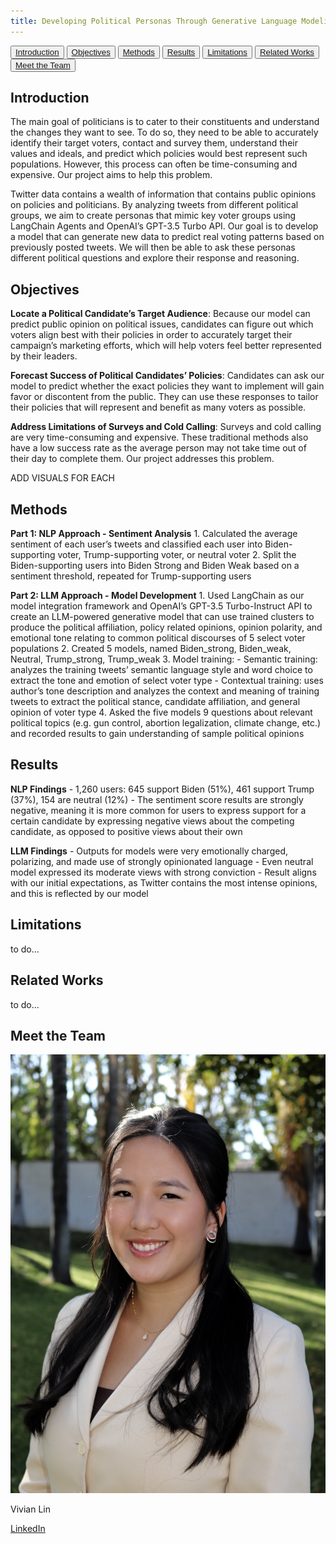 ```yaml
---
title: Developing Political Personas Through Generative Language Modeling
---
```


<link rel="stylesheet" type="text/css" href="style.css">

<button><a href="#Introduction">Introduction</a></button>
<button><a href="#Objectives">Objectives</a></button>
<button><a href="#Methods">Methods</a></button>
<button><a href="#Results">Results</a></button>
<button><a href="#Limitations">Limitations</a></button>
<button><a href="#RelatedW">Related Works</a></button>
<button><a href="#Meet">Meet the Team</a></button>


## Introduction
<p id="Introduction">
  <span class="new-line">The main goal of politicians is to cater to their constituents and understand the changes they want to see. To do so, they need to be able to accurately identify their target voters, contact and survey them, understand their values and ideals, and predict which policies would best represent such populations. However, this process can often be time-consuming and expensive. Our project aims to help this problem. </span>

  <span class="new-line">Twitter data contains a wealth of information that contains public opinions on policies and politicians. By analyzing tweets from different political groups, we aim to create personas that mimic key voter groups using LangChain Agents and OpenAI’s GPT-3.5 Turbo API. Our goal is to develop a model that can generate new data to predict real voting patterns based on previously posted tweets. We will then be able to ask these personas different political questions and explore their response and reasoning. </span>
</p>

## Objectives
<p id="Objectives">
<span class="new-line"><strong>Locate a Political Candidate’s Target Audience</strong>:
Because our model can predict public opinion on political issues, candidates can figure out which voters align best with their policies in order to accurately target their campaign’s marketing efforts, which will help voters feel better represented by their leaders.</span>

<span class="new-line"><strong>Forecast Success of Political Candidates’ Policies</strong>:
Candidates can ask our model to predict whether the exact policies they want to implement will gain favor or discontent from the public. They can use these responses to tailor their policies that will represent and benefit as many voters as possible.</span>

<span class="new-line"><strong>Address Limitations of Surveys and Cold Calling</strong>:
Surveys and cold calling are very time-consuming and expensive. These traditional methods also have a low success rate as the average person may not take time out of their day to complete them. Our project addresses this problem.</span>

ADD VISUALS FOR EACH
</p>

## Methods
<p id="Methods">
<span class="new-line"><strong>Part 1: NLP Approach - Sentiment Analysis</strong></span>
<span class="new-line">1. Calculated the average sentiment of each user’s tweets and classified each user into Biden-supporting voter, Trump-supporting voter, or neutral voter</span>
<span class="new-line">2. Split the Biden-supporting users into Biden Strong and Biden Weak based on a sentiment threshold, repeated for Trump-supporting users</span>

<span class="new-line"><strong>Part 2: LLM Approach - Model Development</strong></span>
<span class="new-line">1. Used LangChain as our model integration framework and OpenAI’s GPT-3.5 Turbo-Instruct API to create an LLM-powered generative model that can use trained clusters to produce the political affiliation, policy related opinions, opinion polarity, and emotional tone relating to common political discourses of 5 select voter populations</span>
<span class="new-line">2. Created 5 models, named Biden_strong, Biden_weak, Neutral, Trump_strong, Trump_weak</span>
<span class="new-line">3. Model training:</span>
  <span class="new-line">- Semantic training: analyzes the training tweets’ semantic language style and word choice to extract the tone and emotion of select voter type</span>
  <span class="new-line">- Contextual training: uses author’s tone description and analyzes the context and meaning of training tweets to extract the political stance, candidate affiliation, and general opinion of voter type</span>
<span class="new-line">4. Asked the five models 9 questions about relevant political topics (e.g. gun control, abortion legalization, climate change, etc.) and recorded results to gain understanding of sample political opinions</span>
</p>

## Results
<p id="Results">
<span class="new-line"><strong>NLP Findings</strong></span>
<span class="new-line">- 1,260 users: 645 support Biden (51%), 461 support Trump (37%), 154 are neutral (12%)</span>
<span class="new-line">- The sentiment score results are strongly negative, meaning it is more common for users to express support for a certain candidate by expressing negative views about the competing candidate, as opposed to positive views about their own</span>

<span class="new-line"><strong>LLM Findings</strong></span>
<span class="new-line">- Outputs for models were very emotionally charged, polarizing, and made use of strongly opinionated language</span>
<span class="new-line">- Even neutral model expressed its moderate views with strong conviction</span>
<span class="new-line">- Result aligns with our initial expectations, as Twitter contains the most intense opinions, and this is reflected by our model</span>
</p>

## Limitations
<p id="Limitations">
to do...
</p>

## Related Works
<p id="RelatedW">
to do...
</p>

## Meet the Team
<p id="Meet">
  <div class="gallery">
    <div>
        <img src="vivian.jpg" alt="Vivian Lin">
        <p>Vivian Lin</p>
        <a href="https://www.linkedin.com/in/vivian-esther-lin/" class="button">LinkedIn</a>
    </div>
    <!-- <div>
        <img src="photo2.jpg" alt="Photo 2">
        <p>Caption for Photo 2</p>
    </div>
    <div>
        <img src="photo3.jpg" alt="Photo 3">
        <p>Caption for Photo 3</p>
    </div>
    <div>
        <img src="photo4.jpg" alt="Photo 4">
        <p>Caption for Photo 4</p>
    </div> -->
</div>
</p>

